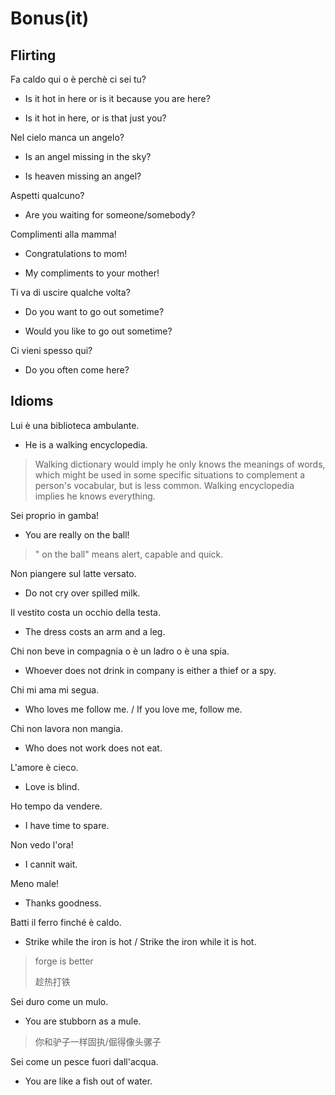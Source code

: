 # Bonus\(it\)

## Flirting

Fa caldo qui o è perchè ci sei tu? 

- Is it hot in here or is it because you are here?

- Is it hot in here, or is that just you?

Nel cielo manca un angelo?

- Is an angel missing in the sky?

- Is heaven missing an angel?

Aspetti qualcuno?

- Are you waiting for someone/somebody?

Complimenti alla mamma!

- Congratulations to mom!

- My compliments to your mother!

Ti va di uscire qualche volta?

- Do you want to go out sometime?

- Would you like to go out sometime?

Ci vieni spesso qui?

- Do you often come here?

## Idioms

Lui è una biblioteca ambulante.

- He is a walking encyclopedia.

> Walking dictionary would imply he only knows the meanings of words, which might be used in some specific situations to complement a person's vocabular, but is less common. Walking encyclopedia implies he knows everything.

Sei proprio in gamba!

- You are really on the ball!

> " on the ball" means alert, capable and quick.

Non piangere sul latte versato.

- Do not cry over spilled milk.

Il vestito costa un occhio della testa.

- The dress costs an arm and a leg.

Chi non beve in compagnia o è un ladro o è una spia.

- Whoever does not drink in company is either a thief or a spy.

Chi mi ama mi segua.

- Who loves me follow me. / If you love me, follow me.

Chi non lavora non mangia.

- Who does not work does not eat.

L'amore è cieco.

- Love is blind.

Ho tempo da vendere.

- I have time to spare.

Non vedo l'ora!

- I cannit wait.

Meno male!

- Thanks goodness.

Batti il ferro finché è caldo.

- Strike while the iron is hot / Strike the iron while it is hot.

> forge is better
>
> 趁热打铁

Sei duro come un mulo.

- You are stubborn as a mule.

> 你和驴子一样固执/倔得像头骡子

Sei come un pesce fuori dall'acqua.

- You are like a fish out of water.
